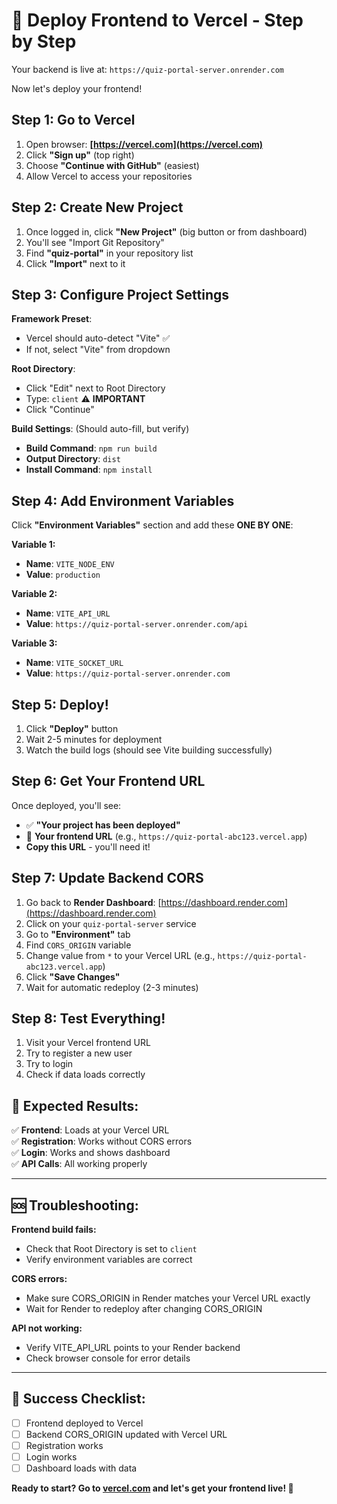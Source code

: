 # 🚀 Deploy Frontend to Vercel - Step by Step

Your backend is live at: `https://quiz-portal-server.onrender.com`

Now let's deploy your frontend!

## Step 1: Go to Vercel

1. Open browser: **[https://vercel.com](https://vercel.com)**
2. Click **"Sign up"** (top right)
3. Choose **"Continue with GitHub"** (easiest)
4. Allow Vercel to access your repositories

## Step 2: Create New Project

1. Once logged in, click **"New Project"** (big button or from dashboard)
2. You'll see "Import Git Repository"
3. Find **"quiz-portal"** in your repository list
4. Click **"Import"** next to it

## Step 3: Configure Project Settings

**Framework Preset**: 
- Vercel should auto-detect "Vite" ✅
- If not, select "Vite" from dropdown

**Root Directory**: 
- Click "Edit" next to Root Directory
- Type: `client` ⚠️ **IMPORTANT**
- Click "Continue"

**Build Settings**: (Should auto-fill, but verify)
- **Build Command**: `npm run build`
- **Output Directory**: `dist`
- **Install Command**: `npm install`

## Step 4: Add Environment Variables

Click **"Environment Variables"** section and add these **ONE BY ONE**:

**Variable 1:**
- **Name**: `VITE_NODE_ENV`
- **Value**: `production`

**Variable 2:**
- **Name**: `VITE_API_URL`
- **Value**: `https://quiz-portal-server.onrender.com/api`

**Variable 3:**
- **Name**: `VITE_SOCKET_URL`
- **Value**: `https://quiz-portal-server.onrender.com`

## Step 5: Deploy!

1. Click **"Deploy"** button
2. Wait 2-5 minutes for deployment
3. Watch the build logs (should see Vite building successfully)

## Step 6: Get Your Frontend URL

Once deployed, you'll see:
- ✅ **"Your project has been deployed"**
- 🔗 **Your frontend URL** (e.g., `https://quiz-portal-abc123.vercel.app`)
- **Copy this URL** - you'll need it!

## Step 7: Update Backend CORS

1. Go back to **Render Dashboard**: [https://dashboard.render.com](https://dashboard.render.com)
2. Click on your `quiz-portal-server` service
3. Go to **"Environment"** tab
4. Find `CORS_ORIGIN` variable
5. Change value from `*` to your Vercel URL (e.g., `https://quiz-portal-abc123.vercel.app`)
6. Click **"Save Changes"**
7. Wait for automatic redeploy (2-3 minutes)

## Step 8: Test Everything!

1. Visit your Vercel frontend URL
2. Try to register a new user
3. Try to login
4. Check if data loads correctly

## 🎯 Expected Results:

✅ **Frontend**: Loads at your Vercel URL  
✅ **Registration**: Works without CORS errors  
✅ **Login**: Works and shows dashboard  
✅ **API Calls**: All working properly  

---

## 🆘 Troubleshooting:

**Frontend build fails:**
- Check that Root Directory is set to `client`
- Verify environment variables are correct

**CORS errors:**
- Make sure CORS_ORIGIN in Render matches your Vercel URL exactly
- Wait for Render to redeploy after changing CORS_ORIGIN

**API not working:**
- Verify VITE_API_URL points to your Render backend
- Check browser console for error details

---

## 🎉 Success Checklist:

- [ ] Frontend deployed to Vercel
- [ ] Backend CORS_ORIGIN updated with Vercel URL  
- [ ] Registration works
- [ ] Login works
- [ ] Dashboard loads with data

**Ready to start? Go to [vercel.com](https://vercel.com) and let's get your frontend live! 🚀**
